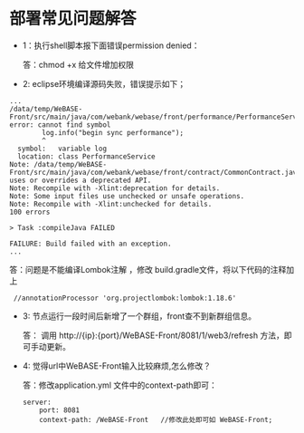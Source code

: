 # 部署常见问题解答

* 1：执行shell脚本报下面错误permission denied： 

   答：chmod +x 给文件增加权限 
   
   
* 2: eclipse环境编译源码失败，错误提示如下；
```
...
/data/temp/WeBASE-Front/src/main/java/com/webank/webase/front/performance/PerformanceService.java:167: error: cannot find symbol
        log.info("begin sync performance");
        ^
  symbol:   variable log
  location: class PerformanceService
Note: /data/temp/WeBASE-Front/src/main/java/com/webank/webase/front/contract/CommonContract.java uses or overrides a deprecated API.
Note: Recompile with -Xlint:deprecation for details.
Note: Some input files use unchecked or unsafe operations.
Note: Recompile with -Xlint:unchecked for details.
100 errors

> Task :compileJava FAILED

FAILURE: Build failed with an exception.
...
```

  答：问题是不能编译Lombok注解 ，修改 build.gradle文件，将以下代码的注释加上
```
 //annotationProcessor 'org.projectlombok:lombok:1.18.6'
```

   
* 3: 节点运行一段时间后新增了一个群组，front查不到新群组信息。 
 
   答： 调用 http://{ip}:{port}/WeBASE-Front/8081/1/web3/refresh 方法，即可手动更新。
   
      
* 4: 觉得url中WeBASE-Front输入比较麻烦,怎么修改？
 
   答：修改application.yml 文件中的context-path即可：
    ```
    server:
        port: 8081
        context-path: /WeBASE-Front   //修改此处即可如 WeBASE-Front;
    ```    